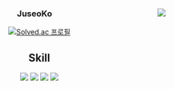 <div align="center">
  <img align="right" src="https://github-readme-stats.vercel.app/api/top-langs/?username=JuseoKo&theme=dracula&exclude_repo=clone-web-scrapper,clone-zoom&hide=Procfile&layout=compact&langs_count=8"/>

  
  ### JuseoKo 
  [![Solved.ac
프로필](http://mazassumnida.wtf/api/mini/generate_badge?boj=mariat1717)](https://solved.ac/mariat1717)
  ## Skill
  <img src="https://img.shields.io/badge/Django-092E20?&logo=Django&logoColor=white">
  <img src="https://img.shields.io/badge/Fastapi-009688?&logo=FastAPI&logoColor=white">
  <img src="https://img.shields.io/badge/Keras-D00000?&logo=Keras&logoColor=white">
  <img src="https://img.shields.io/badge/My SQL-4479A1?&logo=MYSQL&logoColor=white">
<!--  기본 <img src="https://img.shields.io/badge/넣을 글씨-색상값?&logo=뱃지이름&logoColor=white">  -->
<!-- https://simpleicons.org/?q=html -->
</div>


